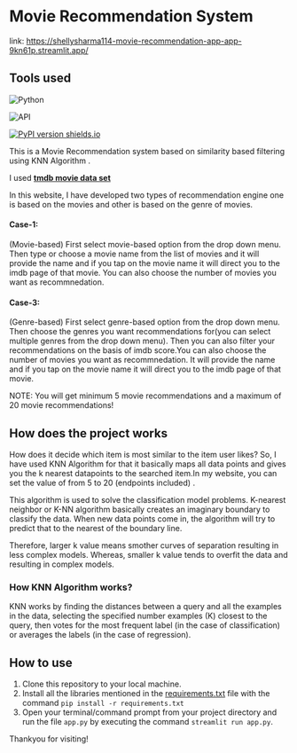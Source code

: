 # Movie Recommendation System
link: https://shellysharma114-movie-recommendation-app-app-9kn61p.streamlit.app/
  ## Tools used 

![Python](https://img.shields.io/badge/Python-3.8-FFD59E)

![API](https://img.shields.io/badge/API-TMDB-7D1E6A)

[![PyPI version shields.io](https://img.shields.io/pypi/v/trains-jupyter-plugin.svg)](https://img.shields.io/pypi/v/trains-jupyter-plugin.svg)

This is a Movie Recommendation system based on similarity based filtering using KNN Algorithm .

I used **[tmdb movie data set](https://www.kaggle.com/datasets/tmdb/tmdb-movie-metadata)** 

In this website, I have developed two types of recommendation engine one is based on the movies and other is based on the genre of movies.
#### Case-1: 
   (Movie-based) First select movie-based option from the drop down menu. Then type or choose a movie name from the list of movies and it will provide the name  and if you tap on the movie name it will direct you to the imdb page of that movie. You can also choose the number of movies you want as recommnedation.
#### Case-3:
   (Genre-based) First select genre-based option from the drop down menu. Then choose the genres you want recommendations for(you can select multiple genres from the drop down menu). Then you can also filter your recommendations on the basis of imdb score.You can also choose the number of movies you want as recommnedation. It will provide the name  and if you tap on the movie name it will direct you to the imdb page of that movie.

NOTE: You will get minimum 5 movie recommendations and a maximum of 20 movie recommendations!

## How does the project works 

   How does it decide which item is most similar to the item user likes? 
   So, I have used KNN Algorithm for that it basically maps all data points and gives you the k nearest datapoints to the searched item.In my website, you can set the value of from 5 to 20 (endpoints included) .
   
   This algorithm is used to solve the classification model problems. K-nearest neighbor or K-NN algorithm basically creates an imaginary boundary to classify the data. When new data points come in, the algorithm will try to predict that to the nearest of the boundary line.

Therefore, larger k value means smother curves of separation resulting in less complex models. Whereas, smaller k value tends to overfit the data and resulting in complex models.

   ### How KNN Algorithm works?
  KNN works by finding the distances between a query and all the examples in the data, selecting the specified number examples (K) closest to the query, then votes for the most frequent label (in the case of classification) or averages the labels (in the case of regression).

## How to use

1. Clone this repository to your local machine.
2. Install all the libraries mentioned in the [requirements.txt](https://github.com/shellysharma114/Movie-Recommendation-App/blob/main/requirements.txt) file with the command `pip install -r requirements.txt`
4. Open your terminal/command prompt from your project directory and run the file `app.py` by executing the command `streamlit run app.py`.


Thankyou for visiting!
